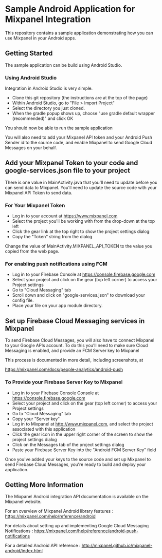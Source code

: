 # Sample Android Application for Mixpanel Integration

This repository contains a sample application demonstrating how you
can use Mixpanel in your Android apps.

## Getting Started

The sample application can be build using Android Studio.

### Using Android Studio
Integration in Android Studio is very simple.

- Clone this git repository (the instructions are at the top of the page)
- Within Android Studio, go to "File > Import Project"
- Select the directory you just cloned.
- When the gradle popup shows up, choose "use gradle default wrapper (recommended)" and click OK

You should now be able to run the sample application

You will also need to add your Mixpanel API token and your Android
Push Sender id to the source code, and enable Mixpanel to send Google
Cloud Messages on your behalf.

## Add your Mixpanel Token to your code and google-services.json file to your project
There is one value in MainActivity.java that you'll need to update
before you can send data to Mixpanel. You'll need to update the source code with
your Mixpanel API Token to send data.

### For Your Mixpanel Token

- Log in to your account at https://www.mixpanel.com
- Select the project you'll be working with from the drop-down at the top left
- Click the gear link at the top right to show the project settings dialog
- Copy the "Token" string from the dialog

Change the value of MainActivity.MIXPANEL_API_TOKEN to the value you
copied from the web page.

### For enabling push notifications using FCM

- Log in to your Firebase Console at https://console.firebase.google.com
- Select your project and click on the gear (top left corner) to access your Project settings
- Go to "Cloud Messaging" tab
- Scroll down and click on "google-services.json" to download your config file.
- Place your file on your app module directory.

## Set up Firebase Cloud Messaging services in Mixpanel

To send Firebase Cloud Messages, you will also have to connect Mixpanel
to your Google APIs account. To do this you'll need to make sure Cloud
Messaging is enabled, and provide an FCM Server key to Mixpanel

This process is documented in more detail, including screenshots, at

https://mixpanel.com/docs/people-analytics/android-push

### To Provide your Firebase Server Key to Mixpanel

- Log in to your Firebase Console Console at https://console.firebase.google.com
- Select your project and click on the gear (top left corner) to access your Project settings
- Go to "Cloud Messaging" tab
- Copy your "Server key"
- Log in to Mixpanel at http://www.mixpanel.com, and select the project associated with this application
- Click the gear icon in the upper right corner of the screen to show the project settings dialog
- Click on the Messages tab of the project settings dialog
- Paste your Firebase Server Key into the "Android FCM Server Key" field

Once you've added your keys to the source code and set up Mixpanel to
send Firebase Cloud Messages, you're ready to build and deploy your application.

## Getting More Information

The Mixpanel Android integration API documentation is available on the Mixpanel website.

For an overview of Mixpanel Android library features
: https://mixpanel.com/help/reference/android

For details about setting up and implementing Google Cloud Messaging Notifications
: https://mixpanel.com/help/reference/android-push-notifications

For a detailed Android API reference
: http://mixpanel.github.io/mixpanel-android/index.html
